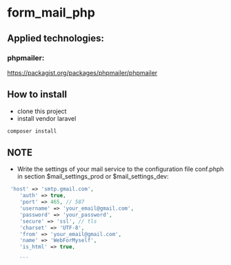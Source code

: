 # form_mail_php
## Applied technologies:
### phpmailer:
https://packagist.org/packages/phpmailer/phpmailer
## How to install
- clone this project
- install vendor laravel
```bash
composer install
```
## NOTE
- Write the settings of your mail service to the configuration file  conf.phph in section $mail_settings_prod or $mail_settings_dev: <br>
```php
 'host' => 'smtp.gmail.com',
    'auth' => true,
    'port' => 465, // 587
    'username' => 'your_email@gmail.com',
    'password' => 'your_password',
    'secure' => 'ssl', // tls
    'charset' => 'UTF-8',
    'from' => 'your_email@gmail.com',
    'name' => 'WebForMyself',
    'is_html' => true,
   
    ```

